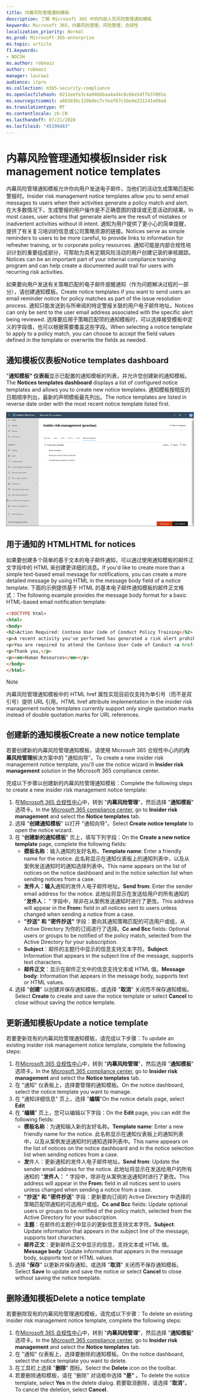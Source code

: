 ```yaml
---
title: 内幕风险管理通知模板
description: 了解 Microsoft 365 中的内部人员风险管理通知模板
keywords: Microsoft 365，内幕风险管理，风险管理，合规性
localization_priority: Normal
ms.prod: Microsoft-365-enterprise
ms.topic: article
f1.keywords:
- NOCSH
ms.author: robmazz
author: robmazz
manager: laurawi
audience: itpro
ms.collection: m365-security-compliance
ms.openlocfilehash: 0211eefe3c4a946bbaa4ad4c8c66e5df7b37091e
ms.sourcegitcommit: a08103bc120bdec7cfeaf67c1be4e221241e69ad
ms.translationtype: MT
ms.contentlocale: zh-CN
ms.lasthandoff: 07/21/2020
ms.locfileid: "45199483"
---
```

# <a name="insider-risk-management-notice-templates"></a><span data-ttu-id="71824-104">内幕风险管理通知模板</span><span class="sxs-lookup"><span data-stu-id="71824-104">Insider risk management notice templates</span></span>

<span data-ttu-id="71824-105">内幕风险管理通知模板允许你向用户发送电子邮件，当他们的活动生成策略匹配和警报时。</span><span class="sxs-lookup"><span data-stu-id="71824-105">Insider risk management notice templates allow you to send email messages to users when their activities generate a policy match and alert.</span></span> <span data-ttu-id="71824-106">在大多数情况下，生成警报的用户操作是不正确意图的错误或无意活动的结果。</span><span class="sxs-lookup"><span data-stu-id="71824-106">In most cases, user actions that generate alerts are the result of mistakes or inadvertent activities without ill intent.</span></span> <span data-ttu-id="71824-107">通知为用户提供了更小心的简单提醒，提供了有关复习培训的信息或公司策略资源的链接。</span><span class="sxs-lookup"><span data-stu-id="71824-107">Notices serve as simple reminders to users to be more careful, to provide links to information for refresher training, or to corporate policy resources.</span></span> <span data-ttu-id="71824-108">通知可能是内部合规性培训计划的重要组成部分，可帮助为具有定期风险活动的用户创建记录的审核跟踪。</span><span class="sxs-lookup"><span data-stu-id="71824-108">Notices can be an important part of your internal compliance training program and can help create a documented audit trail for users with recurring risk activities.</span></span>

<span data-ttu-id="71824-109">如果要向用户发送有关策略匹配的电子邮件提醒通知（作为问题解决过程的一部分），请创建通知模板。</span><span class="sxs-lookup"><span data-stu-id="71824-109">Create notice templates if you want to send users an email reminder notice for policy matches as part of the issue resolution process.</span></span> <span data-ttu-id="71824-110">通知只能发送到与所审阅的特定警报关联的用户电子邮件地址。</span><span class="sxs-lookup"><span data-stu-id="71824-110">Notices can only be sent to the user email address associated with the specific alert being reviewed.</span></span> <span data-ttu-id="71824-111">选择要应用于策略匹配项的通知模板时，可以选择接受模板中定义的字段值，也可以根据需要覆盖这些字段。</span><span class="sxs-lookup"><span data-stu-id="71824-111">When selecting a notice template to apply to a policy match, you can choose to accept the field values defined in the template or overwrite the fields as needed.</span></span>

## <a name="notice-templates-dashboard"></a><span data-ttu-id="71824-112">通知模板仪表板</span><span class="sxs-lookup"><span data-stu-id="71824-112">Notice templates dashboard</span></span>

<span data-ttu-id="71824-113">"**通知模板" 仪表板**显示已配置的通知模板的列表，并允许您创建新的通知模板。</span><span class="sxs-lookup"><span data-stu-id="71824-113">The **Notices templates dashboard** displays a list of configured notice templates and allows you to create new notice templates.</span></span> <span data-ttu-id="71824-114">通知模板按相反的日期顺序列出，最新的声明模板最先列出。</span><span class="sxs-lookup"><span data-stu-id="71824-114">The notice templates are listed in reverse date order with the most recent notice template listed first.</span></span>

![内幕风险管理通知模板仪表板](../media/insider-risk-notices-dashboard.png)

## <a name="html-for-notices"></a><span data-ttu-id="71824-116">用于通知的 HTML</span><span class="sxs-lookup"><span data-stu-id="71824-116">HTML for notices</span></span>

<span data-ttu-id="71824-117">如果要创建多个简单的基于文本的电子邮件通知，可以通过使用通知模板的邮件正文字段中的 HTML 来创建更详细的消息。</span><span class="sxs-lookup"><span data-stu-id="71824-117">If you'd like to create more than a simple text-based email message for notifications, you can create a more detailed message by using HTML in the message body field of a notice template.</span></span> <span data-ttu-id="71824-118">下面的示例提供基于 HTML 的基本电子邮件通知模板的邮件正文格式：</span><span class="sxs-lookup"><span data-stu-id="71824-118">The following example provides the message body format for a basic HTML-based email notification template:</span></span>

```HTML
<!DOCTYPE html>
<html>
<body>
<h2>Action Required: Contoso User Code of Conduct Policy Training</h2>
<p>A recent activity you've performed has generated a risk alert prohibited by the Contoso User <a href='https://www.contoso.com'>Code of Conduct Policy</a>.</p>
<p>You are required to attend the Contoso User Code of Conduct <a href='https://www.contoso.com'>training</a> within the next 14 days. Please contact <a href='mailto:hr@contoso.com'>Human Resources</a> with any questions about this training request.</p>
<p>Thank you,</p>
<p><em>Human Resources</em></p>
</body>
</html>
```

> [!NOTE]
> <span data-ttu-id="71824-119">内幕风险管理通知模板中的 HTML href 属性实现目前仅支持为单引号（而不是双引号）提供 URL 引用。</span><span class="sxs-lookup"><span data-stu-id="71824-119">HTML href attribute implementation in the insider risk management notice templates currently support only single quotation marks instead of double quotation marks for URL references.</span></span>

## <a name="create-a-new-notice-template"></a><span data-ttu-id="71824-120">创建新的通知模板</span><span class="sxs-lookup"><span data-stu-id="71824-120">Create a new notice template</span></span>

<span data-ttu-id="71824-121">若要创建新的内幕风险管理通知模板，请使用 Microsoft 365 合规性中心内的**内幕风险管理**解决方案中的 "通知向导"。</span><span class="sxs-lookup"><span data-stu-id="71824-121">To create a new insider risk management notice template, you'll use the notice wizard in **Insider risk management** solution in the Microsoft 365 compliance center.</span></span>

<span data-ttu-id="71824-122">完成以下步骤以创建新的内幕风险管理通知模板：</span><span class="sxs-lookup"><span data-stu-id="71824-122">Complete the following steps to create a new insider risk management notice template:</span></span>

1. <span data-ttu-id="71824-123">在[Microsoft 365 合规性中心](https://compliance.microsoft.com)中，转到 "**内幕风险管理**"，然后选择 "**通知模板**" 选项卡。</span><span class="sxs-lookup"><span data-stu-id="71824-123">In the [Microsoft 365 compliance center](https://compliance.microsoft.com), go to **Insider risk management** and select the **Notice templates** tab.</span></span>
2. <span data-ttu-id="71824-124">选择 "**创建通知模板**" 以打开 "通知向导"。</span><span class="sxs-lookup"><span data-stu-id="71824-124">Select **Create notice template** to open the notice wizard.</span></span>
3. <span data-ttu-id="71824-125">在 "**创建新的通知模板**" 页上，填写下列字段：</span><span class="sxs-lookup"><span data-stu-id="71824-125">On the **Create a new notice template** page, complete the following fields:</span></span>
    - <span data-ttu-id="71824-126">**模板名称**：输入通知的友好名称。</span><span class="sxs-lookup"><span data-stu-id="71824-126">**Template name**: Enter a friendly name for the notice.</span></span> <span data-ttu-id="71824-127">此名称显示在通知仪表板上的通知列表中，以及从案例发送通知时的通知选择列表中。</span><span class="sxs-lookup"><span data-stu-id="71824-127">This name appears on the list of notices on the notice dashboard and in the notice selection list when sending notices from a case.</span></span>
    - <span data-ttu-id="71824-128">**发件人：输入**通知的发件人电子邮件地址。</span><span class="sxs-lookup"><span data-stu-id="71824-128">**Send from**: Enter the sender email address for the notice.</span></span> <span data-ttu-id="71824-129">此地址将显示在发送给用户的所有通知的 "**发件人：** " 字段中，除非在从案例发送通知时进行了更改。</span><span class="sxs-lookup"><span data-stu-id="71824-129">This address will appear in the **From:** field in all notices sent to users unless changed when sending a notice from a case.</span></span>
    - <span data-ttu-id="71824-130">**"抄送" 和 "密件抄送"** 字段：要向其通知策略匹配的可选用户或组，从 Active Directory 为你的订阅进行了选择。</span><span class="sxs-lookup"><span data-stu-id="71824-130">**Cc and Bcc** fields: Optional users or groups to be notified of the policy match, selected from the Active Directory for your subscription.</span></span>
    - <span data-ttu-id="71824-131">**Subject**：邮件的主题行中显示的信息支持文本字符。</span><span class="sxs-lookup"><span data-stu-id="71824-131">**Subject**: Information that appears in the subject line of the message, supports text characters.</span></span>
    - <span data-ttu-id="71824-132">**邮件正文**：显示在邮件正文中的信息支持文本或 HTML 值。</span><span class="sxs-lookup"><span data-stu-id="71824-132">**Message body**: Information that appears in the message body, supports text or HTML values.</span></span>
4. <span data-ttu-id="71824-133">选择 "**创建**" 以创建并保存通知模板，或选择 "**取消**" 关闭而不保存通知模板。</span><span class="sxs-lookup"><span data-stu-id="71824-133">Select **Create** to create and save the notice template or select **Cancel** to close without saving the notice template.</span></span>

## <a name="update-a-notice-template"></a><span data-ttu-id="71824-134">更新通知模板</span><span class="sxs-lookup"><span data-stu-id="71824-134">Update a notice template</span></span>

<span data-ttu-id="71824-135">若要更新现有的内幕风险管理通知模板，请完成以下步骤：</span><span class="sxs-lookup"><span data-stu-id="71824-135">To update an existing insider risk management notice template, complete the following steps:</span></span>

1. <span data-ttu-id="71824-136">在[Microsoft 365 合规性中心](https://compliance.microsoft.com)中，转到 "**内幕风险管理**"，然后选择 "**通知模板**" 选项卡。</span><span class="sxs-lookup"><span data-stu-id="71824-136">In the [Microsoft 365 compliance center](https://compliance.microsoft.com), go to **Insider risk management** and select the **Notice templates** tab.</span></span>
2. <span data-ttu-id="71824-137">在 "通知" 仪表板上，选择要管理的通知模板。</span><span class="sxs-lookup"><span data-stu-id="71824-137">On the notice dashboard, select the notice template you want to manage.</span></span>
3. <span data-ttu-id="71824-138">在 "通知详细信息" 页上，选择 "**编辑**"</span><span class="sxs-lookup"><span data-stu-id="71824-138">On the notice details page, select **Edit**</span></span>
4. <span data-ttu-id="71824-139">在 "**编辑**" 页上，您可以编辑以下字段：</span><span class="sxs-lookup"><span data-stu-id="71824-139">On the **Edit** page, you can edit the following fields:</span></span>
    - <span data-ttu-id="71824-140">**模板名称**：为通知输入新的友好名称。</span><span class="sxs-lookup"><span data-stu-id="71824-140">**Template name**: Enter a new friendly name for the notice.</span></span> <span data-ttu-id="71824-141">此名称显示在通知仪表板上的通知列表中，以及从案例发送通知时的通知选择列表中。</span><span class="sxs-lookup"><span data-stu-id="71824-141">This name appears on the list of notices on the notice dashboard and in the notice selection list when sending notices from a case.</span></span>
    - <span data-ttu-id="71824-142">**发**件人：更新通知的发件人电子邮件地址。</span><span class="sxs-lookup"><span data-stu-id="71824-142">**Send from**: Update the sender email address for the notice.</span></span> <span data-ttu-id="71824-143">此地址将显示在发送给用户的所有通知的 "**发件人：** " 字段中，除非在从案例发送通知时进行了更改。</span><span class="sxs-lookup"><span data-stu-id="71824-143">This address will appear in the **From:** field in all notices sent to users unless changed when sending a notice from a case.</span></span>
    - <span data-ttu-id="71824-144">**"抄送" 和 "密件抄送**" 字段：更新要向订阅的 Active Directory 中选择的策略匹配项通知的可选用户或组。</span><span class="sxs-lookup"><span data-stu-id="71824-144">**Cc and Bcc** fields: Update optional users or groups to be notified of the policy match, selected from the Active Directory for your subscription.</span></span>
    - <span data-ttu-id="71824-145">**主题**：在邮件的主题行中显示的更新信息支持文本字符。</span><span class="sxs-lookup"><span data-stu-id="71824-145">**Subject**: Update information that appears in the subject line of the message, supports text characters.</span></span>
    - <span data-ttu-id="71824-146">**邮件正文**：更新邮件正文中显示的信息，支持文本或 HTML 值。</span><span class="sxs-lookup"><span data-stu-id="71824-146">**Message body**: Update information that appears in the message body, supports text or HTML values.</span></span>
5. <span data-ttu-id="71824-147">选择 "**保存**" 以更新并保存通知，或选择 "**取消**" 关闭而不保存通知模板。</span><span class="sxs-lookup"><span data-stu-id="71824-147">Select **Save** to update and save the notice or select **Cancel** to close without saving the notice template.</span></span>

## <a name="delete-a-notice-template"></a><span data-ttu-id="71824-148">删除通知模板</span><span class="sxs-lookup"><span data-stu-id="71824-148">Delete a notice template</span></span>

<span data-ttu-id="71824-149">若要删除现有的内幕风险管理通知模板，请完成以下步骤：</span><span class="sxs-lookup"><span data-stu-id="71824-149">To delete an existing insider risk management notice template, complete the following steps:</span></span>

1. <span data-ttu-id="71824-150">在[Microsoft 365 合规性中心](https://compliance.microsoft.com)中，转到 "**内幕风险管理**"，然后选择 "**通知模板**" 选项卡。</span><span class="sxs-lookup"><span data-stu-id="71824-150">In the [Microsoft 365 compliance center](https://compliance.microsoft.com), go to **Insider risk management** and select the **Notice templates** tab.</span></span>
2. <span data-ttu-id="71824-151">在 "通知" 仪表板上，选择要删除的通知模板。</span><span class="sxs-lookup"><span data-stu-id="71824-151">On the notice dashboard, select the notice template you want to delete.</span></span>
3. <span data-ttu-id="71824-152">在工具栏上选择 "**删除**" 图标。</span><span class="sxs-lookup"><span data-stu-id="71824-152">Select the **Delete** icon on the toolbar.</span></span>
4. <span data-ttu-id="71824-153">若要删除通知模板，请在 "删除" 对话框中选择 **"是"** 。</span><span class="sxs-lookup"><span data-stu-id="71824-153">To delete the notice template, select **Yes** in the delete dialog.</span></span> <span data-ttu-id="71824-154">若要取消删除，请选择 "**取消**"。</span><span class="sxs-lookup"><span data-stu-id="71824-154">To cancel the deletion, select **Cancel**.</span></span>
